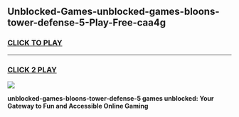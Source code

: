 
## Unblocked-Games-unblocked-games-bloons-tower-defense-5-Play-Free-caa4g
<h3>
<a href="https://premium76.site?title=unblocked-games-bloons-tower-defense-5&ref=18A">CLICK TO PLAY</a></h3>
<hr>

<h3>
<a href="https://premium76.site?title=unblocked-games-bloons-tower-defense-5&ref=18A">CLICK 2 PLAY</a>
  
</h3>

<a href="https://premium76.site?title=unblocked-games-bloons-tower-defense-5&ref=18A"><img src="https://clearcache.store/games.png"></a>


**unblocked-games-bloons-tower-defense-5 games unblocked: Your Gateway to Fun and Accessible Online Gaming**
